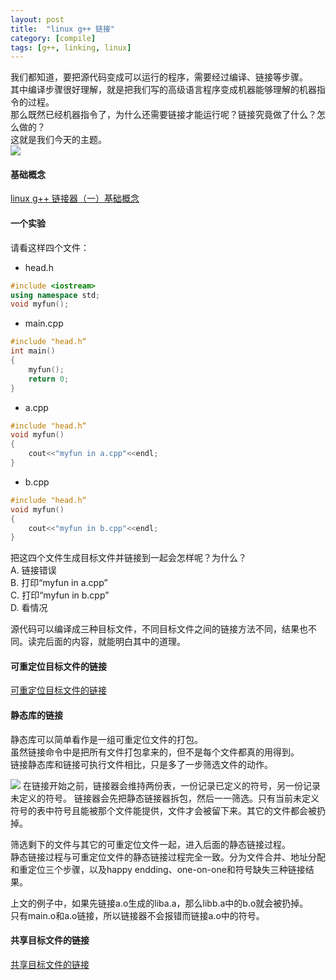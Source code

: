 ```yaml
---
layout: post
title:  "linux g++ 链接"
category: [compile]
tags: [g++, linking, linux]
---
```


我们都知道，要把源代码变成可以运行的程序，需要经过编译、链接等步骤。  
其中编译步骤很好理解，就是把我们写的高级语言程序变成机器能够理解的机器指令的过程。  
那么既然已经机器指令了，为什么还需要链接才能运行呢？链接究竟做了什么？怎么做的？  
这就是我们今天的主题。  
![](http://img.my.csdn.net/uploads/201607/25/1469431311_9533.jpg)

<!-- more -->

#### 基础概念

[ linux g++ 链接器（一）基础概念](http://blog.csdn.net/mishifangxiangdefeng/article/details/52042291)

#### 一个实验

请看这样四个文件：

 - head.h

```c++
#include <iostream>
using namespace std;
void myfun(); 
```

 - main.cpp

```c++
#include "head.h“
int main()
{
    myfun();
    return 0;
} 
```

 - a.cpp

```c++
#include "head.h“
void myfun()
{
    cout<<"myfun in a.cpp"<<endl; 
} 
```

 - b.cpp

```c++
#include "head.h“
void myfun()
{
    cout<<"myfun in b.cpp"<<endl; 
}
```

把这四个文件生成目标文件并链接到一起会怎样呢？为什么？  
A. 链接错误  
B. 打印“myfun in a.cpp”  
C. 打印“myfun in b.cpp”  
D. 看情况
  
源代码可以编译成三种目标文件，不同目标文件之间的链接方法不同，结果也不同。读完后面的内容，就能明白其中的道理。  


#### 可重定位目标文件的链接
[可重定位目标文件的链接](http://windmissing.github.io/compile/2016-07/static-linking-g++.html)

#### 静态库的链接  

静态库可以简单看作是一组可重定位文件的打包。  
虽然链接命令中是把所有文件打包拿来的，但不是每个文件都真的用得到。  
链接静态库和链接可执行文件相比，只是多了一步筛选文件的动作。  

![](http://img.my.csdn.net/uploads/201607/26/1469514066_2980.jpg)
在链接开始之前，链接器会维持两份表，一份记录已定义的符号，另一份记录未定义的符号。
链接器会先把静态链接器拆包，然后一一筛选。只有当前未定义符号的表中符号且能被那个文件能提供，文件才会被留下来。其它的文件都会被扔掉。

筛选剩下的文件与其它的可重定位文件一起，进入后面的静态链接过程。  
静态链接过程与可重定位文件的静态链接过程完全一致。分为文件合并、地址分配和重定位三个步骤，以及happy endding、one-on-one和符号缺失三种链接结果。

上文的例子中，如果先链接a.o生成的liba.a，那么libb.a中的b.o就会被扔掉。  
只有main.o和a.o链接，所以链接器不会报错而链接a.o中的符号。

#### 共享目标文件的链接

[共享目标文件的链接](http://windmissing.github.io/compile/2016-07/dynamic-linking-g++.html)
